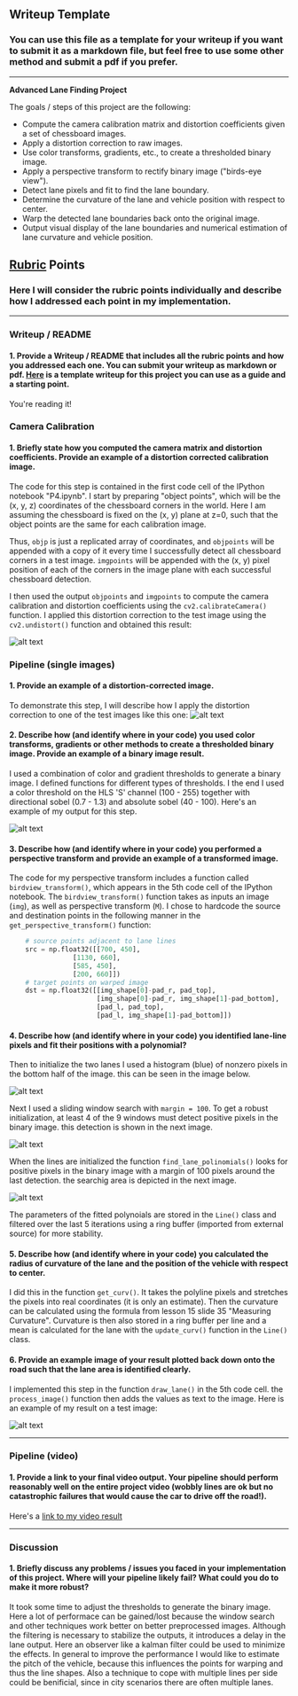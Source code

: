 ## Writeup Template

### You can use this file as a template for your writeup if you want to submit it as a markdown file, but feel free to use some other method and submit a pdf if you prefer.

---

**Advanced Lane Finding Project**

The goals / steps of this project are the following:

* Compute the camera calibration matrix and distortion coefficients given a set of chessboard images.
* Apply a distortion correction to raw images.
* Use color transforms, gradients, etc., to create a thresholded binary image.
* Apply a perspective transform to rectify binary image ("birds-eye view").
* Detect lane pixels and fit to find the lane boundary.
* Determine the curvature of the lane and vehicle position with respect to center.
* Warp the detected lane boundaries back onto the original image.
* Output visual display of the lane boundaries and numerical estimation of lane curvature and vehicle position.

[//]: # (Image References)

[image1]: https://github.com/Nervehurter/Advanced_Lane_Finding/blob/master/output_images/calibration.JPG "Undistorted"


## [Rubric](https://review.udacity.com/#!/rubrics/571/view) Points

### Here I will consider the rubric points individually and describe how I addressed each point in my implementation.  

---

### Writeup / README

#### 1. Provide a Writeup / README that includes all the rubric points and how you addressed each one.  You can submit your writeup as markdown or pdf.  [Here](https://github.com/udacity/CarND-Advanced-Lane-Lines/blob/master/writeup_template.md) is a template writeup for this project you can use as a guide and a starting point.  

You're reading it!

### Camera Calibration

#### 1. Briefly state how you computed the camera matrix and distortion coefficients. Provide an example of a distortion corrected calibration image.

The code for this step is contained in the first code cell of the IPython notebook "P4.ipynb". I start by preparing "object points", which will be the (x, y, z) coordinates of the chessboard corners in the world. Here I am assuming the chessboard is fixed on the (x, y) plane at z=0, such that the object points are the same for each calibration image.

Thus, `objp` is just a replicated array of coordinates, and `objpoints` will be appended with a copy of it every time I successfully detect all chessboard corners in a test image.  `imgpoints` will be appended with the (x, y) pixel position of each of the corners in the image plane with each successful chessboard detection.  

I then used the output `objpoints` and `imgpoints` to compute the camera calibration and distortion coefficients using the `cv2.calibrateCamera()` function.  I applied this distortion correction to the test image using the `cv2.undistort()` function and obtained this result: 

![alt text][image1]

### Pipeline (single images)
[//]: # (Image References)

[image2]: https://github.com/Nervehurter/Advanced_Lane_Finding/blob/master/output_images/undistort.JPG "Road Transformed"
[image3]: https://github.com/Nervehurter/Advanced_Lane_Finding/blob/master/output_images/binaryMask.JPG "Binary Example"
[image4]: https://github.com/Nervehurter/Advanced_Lane_Finding/blob/master/output_images/warped_straight_lines.JPG "Warp Example"
[image5]: https://github.com/Nervehurter/Advanced_Lane_Finding/blob/master/output_images/hist.JPG "Histogram"
[image6]: https://github.com/Nervehurter/Advanced_Lane_Finding/blob/master/output_images/polyfit1.JPG "Fit Visual 1"
[image7]: https://github.com/Nervehurter/Advanced_Lane_Finding/blob/master/output_images/polyfit2.JPG "Fit Visual 2"
[image8]: https://github.com/Nervehurter/Advanced_Lane_Finding/blob/master/output_images/output.JPG "Output"

#### 1. Provide an example of a distortion-corrected image.

To demonstrate this step, I will describe how I apply the distortion correction to one of the test images like this one:
![alt text][image2]

#### 2. Describe how (and identify where in your code) you used color transforms, gradients or other methods to create a thresholded binary image.  Provide an example of a binary image result.

I used a combination of color and gradient thresholds to generate a binary image. I defined functions for different types of thresholds. I the end I used a color threshold on the HLS 'S' channel (100 - 255) together with directional sobel (0.7 - 1.3) and absolute sobel (40 - 100). Here's an example of my output for this step.

![alt text][image3]

#### 3. Describe how (and identify where in your code) you performed a perspective transform and provide an example of a transformed image.

The code for my perspective transform includes a function called `birdview_transform()`, which appears in the 5th code cell of the IPython notebook.  The `birdview_transform()` function takes as inputs an image (`img`), as well as perspective transform (`M`).  I chose to hardcode the source and destination points in the following manner in the `get_perspective_transform()` function:

```python
    # source points adjacent to lane lines
    src = np.float32([[700, 450],
                [1130, 660],
                [585, 450],
                [200, 660]])
    # target points on warped image
    dst = np.float32([[img_shape[0]-pad_r, pad_top],
                      [img_shape[0]-pad_r, img_shape[1]-pad_bottom],
                      [pad_l, pad_top],
                      [pad_l, img_shape[1]-pad_bottom]])
```


#### 4. Describe how (and identify where in your code) you identified lane-line pixels and fit their positions with a polynomial?

Then to initialize the two lanes I used a histogram (blue) of nonzero pixels in the bottom half of the image. this can be seen in the image below.

![alt text][image5]

Next I used a sliding window search with `margin = 100`. To get a robust initialization, at least 4 of the 9 windows must detect positive pixels in the binary image. this detection is shown in the next image.

![alt text][image6]

When the lines are initialized the function `find_lane_polinomials()` looks for positive pixels in the binary image with a margin of 100 pixels around the last detection. the searchig area is depicted in the next image.

![alt text][image7]

The parameters of the fitted polynoials are stored in the `Line()` class and filtered over the last 5 iterations using a ring buffer (imported from external source) for more stability.

#### 5. Describe how (and identify where in your code) you calculated the radius of curvature of the lane and the position of the vehicle with respect to center.

I did this in the function `get_curv()`. It takes the polyline pixels and stretches the pixels into real coordinates (it is only an estimate). Then the curvature can be calculated using the formula from lesson 15 slide 35 "Measuring Curvature". Curvature is then also stored in a ring buffer per line and a mean is calculated for the lane with the `update_curv()` function in the `Line()` class.

#### 6. Provide an example image of your result plotted back down onto the road such that the lane area is identified clearly.

I implemented this step in the function `draw_lane()` in the 5th code cell. the `process_image()` function then adds the values as text to the image. Here is an example of my result on a test image:

![alt text][image8]

---

 
### Pipeline (video)

[//]: # (Image References)

[video1]: https://github.com/Nervehurter/Advanced_Lane_Finding/blob/master/output_videos/project_video_3.mp4 "Video"

#### 1. Provide a link to your final video output.  Your pipeline should perform reasonably well on the entire project video (wobbly lines are ok but no catastrophic failures that would cause the car to drive off the road!).

Here's a [link to my video result](https://github.com/Nervehurter/Advanced_Lane_Finding/blob/master/output_videos/project_video_3.mp4)

---

### Discussion

#### 1. Briefly discuss any problems / issues you faced in your implementation of this project.  Where will your pipeline likely fail?  What could you do to make it more robust?

It took some time to adjust the thresholds to generate the binary image. Here a lot of performace can be gained/lost because the window search and other techniques work better on better preprocessed images. Although the filtering is necessary to stabilize the outputs, it introduces a delay in the lane output. Here an observer like a kalman filter could be used to minimize the effects. In general to improve the performance I would like to estimate the pitch of the vehicle, because this influences the points for warping and thus the line shapes. Also a technique to cope with multiple lines per side could be benificial, since in city scenarios there are often multiple lanes.